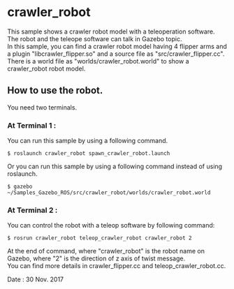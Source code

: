 # crawler_robot  

This sample shows a crawler robot model with a teleoperation software.  
The robot and the teleope software can talk in Gazebo topic.  
In this sample, you can find a crawler robot model having 4 flipper arms and a plugin "libcrawler_flipper.so" and a source file as "src/crawler_flipper.cc".  
There is a world file as "worlds/crawler_robot.world" to show a crawler_robot robot model.  

## How to use the robot.  
You need two terminals.  

### At Terminal 1 :  
You can run this sample by using a following command.  

    $ roslaunch crawler_robot spawn_crawler_robot.launch  

Or you can run this sample by using a following command instead of using roslaunch.  

    $ gazebo ~/Samples_Gazebo_ROS/src/crawler_robot/worlds/crawler_robot.world  

### At Terminal 2 :  
You can control the robot with a teleop software by following command:  

    $ rosrun crawler_robot teleop_crawler_robot crawler_robot 2  
    
At the end of command, where "crawler_robot" is the robot name on Gazebo, where "2" is the direction of z axis of twist message.  
You can find more details in crawler_flipper.cc and teleop_crawler_robot.cc.  
    
Date : 30 Nov. 2017

